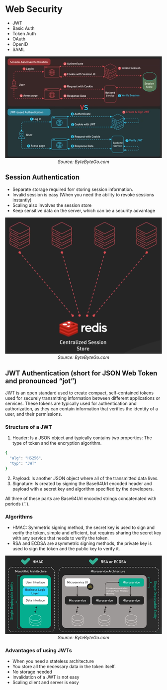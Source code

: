 # Web Security

- JWT
- Basic Auth
- Token Auth
- OAuth
- OpenID
- SAML

<p align="center">
  <img src="images/SessionVsJWT.png">
  <br/>
  <i>Source: ByteByteGo.com</a></i>
</p>


## Session Authentication
- Separate storage required forr storing session information.
- Invalid session is easy (When you need the ability to revoke sessions instantly)
- Scaling also involves the session store
- Keep sensitive data on the server, which can be a security advantage

<p align="center">
  <img src="images/CentralizedSession.png">
  <br/>
  <i>Source: ByteByteGo.com</a></i>
</p>



## JWT Authentication (short for JSON Web Token and pronounced “jot”)
JWT is an open standard used to create compact, self-contained tokens used for securely transmitting information between different applications or services. These tokens are typically used for authentication and authorization, as they can contain information that verifies the identity of a user, and their permissions.

### Structure of a JWT
1. Header: Is a JSON object and typically contains two properties: The type of token and the encryption algorithm.

```sh
{
  "alg": "HS256",
  "typ": "JWT"
}
```

2. Payload: Is another JSON object where all of  the transmitted data lives.
3. Signature: Is created by signing the  Base64Url encoded  header and payload with a secret key and algorithm specified by the developers.

All three of these parts are Base64Url encoded strings concatenated with periods ('.').

### Algorithms
- HMAC: Symmetric signing method, the secret key is used to sign and verify the token, simple and efficient,
but requires sharing the secret  key with any service that needs to verify the token. 
- RSA and ECDSA  are asymmetric signing methods, the private key is used  to sign the token and the public key to verify it.

<p align="center">
  <img src="images/HMACvsRSAandECDSA.png">
  <br/>
  <i>Source: ByteByteGo.com</a></i>
</p>

### Advantages of using JWTs
- When you need  a stateless architecture
- You store all the necessary data in the token itself.
- No storage needed
- Invalidation of a JWT is not easy
- Scaling client and server is easy



